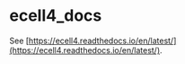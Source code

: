 # ecell4_docs

See [https://ecell4.readthedocs.io/en/latest/](https://ecell4.readthedocs.io/en/latest/).

<!--

![banner](./ecell-logo-with-title.png)

[![Build Status](https://travis-ci.org/ecell/ecell4_docs.svg?branch=master)](https://travis-ci.org/ecell/ecell4_docs)
[![Binder](http://mybinder.org/badge.svg)](http://beta.mybinder.org/v2/gh/ecell/ecell4-notebooks/master)

## Tutorials

Chapter|Title|nbviewer|Open in Colab
---|---|---|---
1|Brief Tour of E-Cell4 Simulations|[![nbviewer](https://img.shields.io/badge/render-nbviewer-orange.svg)](https://nbviewer.jupyter.org/github/ecell/ecell4-docs/blob/master/en/tutorials/tutorial1.ipynb)|[![Open In Colab](https://colab.research.google.com/assets/colab-badge.svg)](https://colab.research.google.com/github/ecell/ecell4-docs/blob/master/en/tutorials/tutorial1.ipynb)
2|How to Build a Model|[![nbviewer](https://img.shields.io/badge/render-nbviewer-orange.svg)](https://nbviewer.jupyter.org/github/ecell/ecell4-docs/blob/master/en/tutorials/tutorial2.ipynb)|[![Open In Colab](https://colab.research.google.com/assets/colab-badge.svg)](https://colab.research.google.com/github/ecell/ecell4-docs/blob/master/en/tutorials/tutorial2.ipynb)
3|How to Setup the Initial Condition|[![nbviewer](https://img.shields.io/badge/render-nbviewer-orange.svg)](https://nbviewer.jupyter.org/github/ecell/ecell4-docs/blob/master/en/tutorials/tutorial3.ipynb)|[![Open In Colab](https://colab.research.google.com/assets/colab-badge.svg)](https://colab.research.google.com/github/ecell/ecell4-docs/blob/master/en/tutorials/tutorial3.ipynb)
4|How to Run a Simulation|[![nbviewer](https://img.shields.io/badge/render-nbviewer-orange.svg)](https://nbviewer.jupyter.org/github/ecell/ecell4-docs/blob/master/en/tutorials/tutorial4.ipynb)|[![Open In Colab](https://colab.research.google.com/assets/colab-badge.svg)](https://colab.research.google.com/github/ecell/ecell4-docs/blob/master/en/tutorials/tutorial4.ipynb)
5|How to Log and Visualize Simulations|[![nbviewer](https://img.shields.io/badge/render-nbviewer-orange.svg)](https://nbviewer.jupyter.org/github/ecell/ecell4-docs/blob/master/en/tutorials/tutorial5.ipynb)|[![Open In Colab](https://colab.research.google.com/assets/colab-badge.svg)](https://colab.research.google.com/github/ecell/ecell4-docs/blob/master/en/tutorials/tutorial5.ipynb)
6|How to Solve ODEs with Rate Law Functions|[![nbviewer](https://img.shields.io/badge/render-nbviewer-orange.svg)](https://nbviewer.jupyter.org/github/ecell/ecell4-docs/blob/master/en/tutorials/tutorial6.ipynb)|[![Open In Colab](https://colab.research.google.com/assets/colab-badge.svg)](https://colab.research.google.com/github/ecell/ecell4-docs/blob/master/en/tutorials/tutorial6.ipynb)
7|Introduction of Rule-based Modeling|[![nbviewer](https://img.shields.io/badge/render-nbviewer-orange.svg)](https://nbviewer.jupyter.org/github/ecell/ecell4-docs/blob/master/en/tutorials/tutorial7.ipynb)|[![Open In Colab](https://colab.research.google.com/assets/colab-badge.svg)](https://colab.research.google.com/github/ecell/ecell4-docs/blob/master/en/tutorials/tutorial7.ipynb)
8|More about 1. Brief Tour of E-Cell4 Simulations|[![nbviewer](https://img.shields.io/badge/render-nbviewer-orange.svg)](https://nbviewer.jupyter.org/github/ecell/ecell4-docs/blob/master/en/tutorials/tutorial8.ipynb)|[![Open In Colab](https://colab.research.google.com/assets/colab-badge.svg)](https://colab.research.google.com/github/ecell/ecell4-docs/blob/master/en/tutorials/tutorial8.ipynb)
9|Spatial Gillespie Method|[![nbviewer](https://img.shields.io/badge/render-nbviewer-orange.svg)](https://nbviewer.jupyter.org/github/ecell/ecell4-docs/blob/master/en/tutorials/tutorial9.ipynb)|[![Open In Colab](https://colab.research.google.com/assets/colab-badge.svg)](https://colab.research.google.com/github/ecell/ecell4-docs/blob/master/en/tutorials/tutorial9.ipynb)
10|Spatiocyte Simulations at Single-Molecule Resolution|[![nbviewer](https://img.shields.io/badge/render-nbviewer-orange.svg)](https://nbviewer.jupyter.org/github/ecell/ecell4-docs/blob/master/en/tutorials/tutorial10.ipynb)|[![Open In Colab](https://colab.research.google.com/assets/colab-badge.svg)](https://colab.research.google.com/github/ecell/ecell4-docs/blob/master/en/tutorials/tutorial10.ipynb)

## Examples
Title|nbviewer|Open in Colab
---|---|---
Attractors|[![nbviewer](https://img.shields.io/badge/render-nbviewer-orange.svg)](https://nbviewer.jupyter.org/github/ecell/ecell4-docs/blob/master/en/examples/example1.ipynb)|[![Open In Colab](https://colab.research.google.com/assets/colab-badge.svg)](https://colab.research.google.com/github/ecell/ecell4-docs/blob/master/en/examples/example1.ipynb)
Drosophila Circadian Clock|[![nbviewer](https://img.shields.io/badge/render-nbviewer-orange.svg)](https://nbviewer.jupyter.org/github/ecell/ecell4-docs/blob/master/en/examples/example2.ipynb)|[![Open In Colab](https://colab.research.google.com/assets/colab-badge.svg)](https://colab.research.google.com/github/ecell/ecell4-docs/blob/master/en/examples/example2.ipynb)
Dual Phosphorylation Cycle|[![nbviewer](https://img.shields.io/badge/render-nbviewer-orange.svg)](https://nbviewer.jupyter.org/github/ecell/ecell4-docs/blob/master/en/examples/example3.ipynb)|[![Open In Colab](https://colab.research.google.com/assets/colab-badge.svg)](https://colab.research.google.com/github/ecell/ecell4-docs/blob/master/en/examples/example3.ipynb)
Simple EGFR model|[![nbviewer](https://img.shields.io/badge/render-nbviewer-orange.svg)](https://nbviewer.jupyter.org/github/ecell/ecell4-docs/blob/master/en/examples/example4.ipynb)|[![Open In Colab](https://colab.research.google.com/assets/colab-badge.svg)](https://colab.research.google.com/github/ecell/ecell4-docs/blob/master/en/examples/example4.ipynb)
A Simple Model of the Glycolysis of Human Erythrocytes|[![nbviewer](https://img.shields.io/badge/render-nbviewer-orange.svg)](https://nbviewer.jupyter.org/github/ecell/ecell4-docs/blob/master/en/examples/example5.ipynb)|[![Open In Colab](https://colab.research.google.com/assets/colab-badge.svg)](https://colab.research.google.com/github/ecell/ecell4-docs/blob/master/en/examples/example5.ipynb)
Hodgkin-Huxley Model|[![nbviewer](https://img.shields.io/badge/render-nbviewer-orange.svg)](https://nbviewer.jupyter.org/github/ecell/ecell4-docs/blob/master/en/examples/example6.ipynb)|[![Open In Colab](https://colab.research.google.com/assets/colab-badge.svg)](https://colab.research.google.com/github/ecell/ecell4-docs/blob/master/en/examples/example6.ipynb)
Lotka-Volterra 2D|[![nbviewer](https://img.shields.io/badge/render-nbviewer-orange.svg)](https://nbviewer.jupyter.org/github/ecell/ecell4-docs/blob/master/en/examples/example7.ipynb)|[![Open In Colab](https://colab.research.google.com/assets/colab-badge.svg)](https://colab.research.google.com/github/ecell/ecell4-docs/blob/master/en/examples/example7.ipynb)
MinDE System with Mesoscopic Simulator|[![nbviewer](https://img.shields.io/badge/render-nbviewer-orange.svg)](https://nbviewer.jupyter.org/github/ecell/ecell4-docs/blob/master/en/examples/example8.ipynb)|[![Open In Colab](https://colab.research.google.com/assets/colab-badge.svg)](https://colab.research.google.com/github/ecell/ecell4-docs/blob/master/en/examples/example8.ipynb)
MinDE System with Spatiocyte Simulator|[![nbviewer](https://img.shields.io/badge/render-nbviewer-orange.svg)](https://nbviewer.jupyter.org/github/ecell/ecell4-docs/blob/master/en/examples/example9.ipynb)|[![Open In Colab](https://colab.research.google.com/assets/colab-badge.svg)](https://colab.research.google.com/github/ecell/ecell4-docs/blob/master/en/examples/example9.ipynb)
Simple Equilibrium|[![nbviewer](https://img.shields.io/badge/render-nbviewer-orange.svg)](https://nbviewer.jupyter.org/github/ecell/ecell4-docs/blob/master/en/examples/example10.ipynb)|[![Open In Colab](https://colab.research.google.com/assets/colab-badge.svg)](https://colab.research.google.com/github/ecell/ecell4-docs/blob/master/en/examples/example10.ipynb)
Tyson1991|[![nbviewer](https://img.shields.io/badge/render-nbviewer-orange.svg)](https://nbviewer.jupyter.org/github/ecell/ecell4-docs/blob/master/en/examples/example11.ipynb)|[![Open In Colab](https://colab.research.google.com/assets/colab-badge.svg)](https://colab.research.google.com/github/ecell/ecell4-docs/blob/master/en/examples/example11.ipynb)

How to use the unit system|[![nbviewer](https://img.shields.io/badge/render-nbviewer-orange.svg)](https://nbviewer.jupyter.org/github/ecell/ecell4-docs/blob/master/en/examples/example12.ipynb)|[![Open In Colab](https://colab.research.google.com/assets/colab-badge.svg)](https://colab.research.google.com/github/ecell/ecell4-docs/blob/master/en/examples/example12.ipynb)

-->
